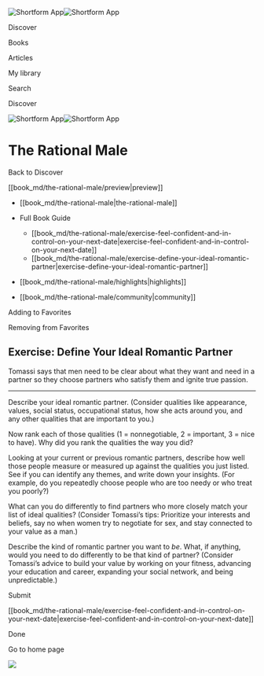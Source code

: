 ![Shortform App](/img/logo.36a2399e.svg)![Shortform App](/img/logo-dark.70c1b072.svg)

Discover

Books

Articles

My library

Search

Discover

![Shortform App](/img/logo.36a2399e.svg)![Shortform App](/img/logo-dark.70c1b072.svg)

# The Rational Male

Back to Discover

[[book_md/the-rational-male/preview|preview]]

  * [[book_md/the-rational-male|the-rational-male]]
  * Full Book Guide

    * [[book_md/the-rational-male/exercise-feel-confident-and-in-control-on-your-next-date|exercise-feel-confident-and-in-control-on-your-next-date]]
    * [[book_md/the-rational-male/exercise-define-your-ideal-romantic-partner|exercise-define-your-ideal-romantic-partner]]
  * [[book_md/the-rational-male/highlights|highlights]]
  * [[book_md/the-rational-male/community|community]]



Adding to Favorites 

Removing from Favorites 

## Exercise: Define Your Ideal Romantic Partner

Tomassi says that men need to be clear about what they want and need in a partner so they choose partners who satisfy them and ignite true passion.

* * *

Describe your ideal romantic partner. (Consider qualities like appearance, values, social status, occupational status, how she acts around you, and any other qualities that are important to you.)

Now rank each of those qualities (1 = nonnegotiable, 2 = important, 3 = nice to have). Why did you rank the qualities the way you did?

Looking at your current or previous romantic partners, describe how well those people measure or measured up against the qualities you just listed. See if you can identify any themes, and write down your insights. (For example, do you repeatedly choose people who are too needy or who treat you poorly?)

What can you do differently to find partners who more closely match your list of ideal qualities? (Consider Tomassi’s tips: Prioritize your interests and beliefs, say no when women try to negotiate for sex, and stay connected to your value as a man.)

Describe the kind of romantic partner you want to _be_. What, if anything, would you need to do differently to be that kind of partner? (Consider Tomassi’s advice to build your value by working on your fitness, advancing your education and career, expanding your social network, and being unpredictable.)

Submit 

[[book_md/the-rational-male/exercise-feel-confident-and-in-control-on-your-next-date|exercise-feel-confident-and-in-control-on-your-next-date]]

Done

Go to home page 

![](https://bat.bing.com/action/0?ti=56018282&Ver=2&mid=5933a151-8655-4eb3-a427-9f4a4ad05178&sid=1711133063fa11eebdec89a8b8ae3bbc&vid=171147a063fa11eea7440fcfeb230d96&vids=0&msclkid=N&pi=0&lg=en-US&sw=800&sh=600&sc=24&nwd=1&tl=Shortform%20%7C%20Book&p=https%3A%2F%2Fwww.shortform.com%2Fapp%2Fbook%2Fthe-rational-male%2Fexercise-define-your-ideal-romantic-partner&r=&lt=385&evt=pageLoad&sv=1&rn=290992)
